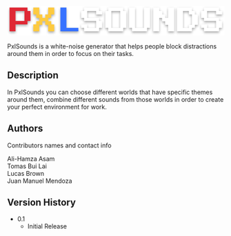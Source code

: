 <p align="center">
  <img width="567" height="67" src="app/assets/images/pxlsounds.png">
</p>

PxlSounds is a white-noise generator that helps people block distractions around them in order to focus on their tasks.

## Description

In PxlSounds you can choose different worlds that have specific themes around them, combine different sounds from those worlds in order to create your perfect environment for work.

## Authors

Contributors names and contact info

Ali-Hamza Asam <br />
Tomas Bui Lai <br />
Lucas Brown <br />
Juan Manuel Mendoza

## Version History

* 0.1
    * Initial Release
